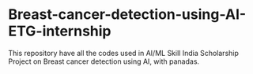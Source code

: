 # Breast-cancer-detection-using-AI-ETG-internship
This repository have all the codes used in AI/ML Skill India Scholarship Project on Breast cancer detection using AI, with panadas.
